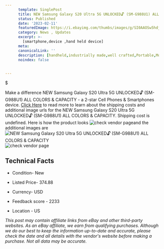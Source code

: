 ```yaml
---
      template: SinglePost
      title: NEW Samsung Galaxy S20 Ultra 5G UNLOCKED🔓 (SM-G988U1) ALL COLORS & CAPACITY
      status: Published
      date: '2023-02-11'
      featuredImage: https://i.ebayimg.com/thumbs/images/g/SI0AAOSw5hdjqHaT/s-l225.jpg
      category: News , Updates
      excerpt: >-
        [smartphone,device ,hand held device]
      meta:
      canonicalLink: ''
      description: [handheld,industrially made,well crafted,Portable,Mobile,Compact,Convenient,Lightweight,Maneuverable,Man-portable,Miniature,Carriable,Hand-held,Light,Holdable,Transportable,Mobile device,Pocket-sized,On-the-go,Wireless,Cordless,Compact size,Convenient size, smartphone,device ,hand held device]
      noindex: false
      
        
---
```

$

Make a difference NEW Samsung Galaxy S20 Ultra 5G UNLOCKED🔓 (SM-G988U1) ALL COLORS & CAPACITY - a 2-star Cell Phones & Smartphones device. [Click Here](https://www.ebay.com/itm/125049192027?hash=item1d1d833e5b%3Ag%3ASI0AAOSw5hdjqHaT&mkevt=1&mkcid=1&mkrid=711-53200-19255-0&campid=%253CePNCampaignId%253E&customid=%253CreferenceId%253E&toolid=10049) to read more to learn about the shipping costs and additional image urls for the NEW Samsung Galaxy S20 Ultra 5G UNLOCKED🔓 (SM-G988U1) ALL COLORS & CAPACITY. Shipping cost is undefined. Here is how the product looks ![check vendor page](https://i.ebayimg.com/thumbs/images/g/SI0AAOSw5hdjqHaT/s-l225.jpg)and the additional images are![NEW Samsung Galaxy S20 Ultra 5G UNLOCKED🔓 (SM-G988U1) ALL COLORS & CAPACITY](https://i.ebayimg.com/images/g/SI0AAOSw5hdjqHaT/s-l1600.jpg)![check vendor page](https://origin-galleryplus.ebayimg.com/ws/web/125049192027_2_0_1/225x225.jpg,https://origin-galleryplus.ebayimg.com/ws/web/125049192027_3_0_1/225x225.jpg,https://origin-galleryplus.ebayimg.com/ws/web/125049192027_4_0_1/225x225.jpg)



 ## Technical Facts 



     
      

 - Condition- New 


      

 - Listed Price- 374.88 


      

 - Currency- USD 


      

 - Feedback score - 2233 


      

 - Location - US 


      
      

 *_This post may contain affiliate links from eBay and other third-party websites. As an eBay affiliate, we earn from qualifying purchases. Although we do our best to keep the information up-to-date and accurate, please check the date and all details with the vendor's website before making a purchase. Not all data may be accurate._*






